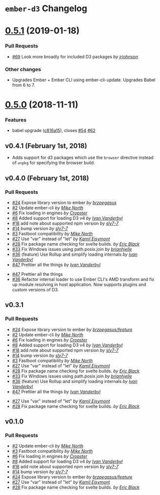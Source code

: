# `ember-d3` Changelog

# [0.5.1](https://github.com/ivanvanderbyl/ember-d3/compare/v0.5.0...v0.5.1) (2019-01-18)

### Pull Requests

* [#69](https://github.com/ivanvanderbyl/ember-d3/pull/24) Look more broadly for included D3 packages _by [jrjohnson](https://github.com/jrjohnson)_

### Other changes

* Upgrades Ember + Ember CLI using ember-cli-update. Upgrades Babel from 6 to 7.

# [0.5.0](https://github.com/ivanvanderbyl/ember-d3/compare/v0.4.4...v0.5.0) (2018-11-11)

### Features

* babel upgrade ([c816a15](https://github.com/ivanvanderbyl/ember-d3/commit/c816a15)), closes [#54](https://github.com/ivanvanderbyl/ember-d3/issues/54) [#62](https://github.com/ivanvanderbyl/ember-d3/issues/62)


## v0.4.1 (February 1st, 2018)

* Adds support for d3 packages which use the `browser` directive instead of `unpkg` for specifying the browser build.

## v0.4.0 (February 1st, 2018)

### Pull Requests

* [#24](https://github.com/ivanvanderbyl/ember-d3/pull/24) Expose library version to ember _by [brzpegasus](https://github.com/brzpegasus)_
* [#2](https://github.com/ivanvanderbyl/ember-d3/pull/2) Update ember-cli _by [Mike North](https://github.com/mike-north)_
* [#6](https://github.com/ivanvanderbyl/ember-d3/pull/6) Fix loading in engines _by [Cropster](https://github.com/Cropster)_
* [#8](https://github.com/ivanvanderbyl/ember-d3/pull/8) Added support for loading D3 v4 _by [Ivan Vanderbyl](https://github.com/ivanvanderbyl)_
* [#18](https://github.com/ivanvanderbyl/ember-d3/pull/18) add note about supported npm version _by [sly7-7](https://github.com/sly7-7)_
* [#14](https://github.com/ivanvanderbyl/ember-d3/pull/14) bump version _by [sly7-7](https://github.com/sly7-7)_
* [#3](https://github.com/ivanvanderbyl/ember-d3/pull/3) Fastboot compatibility _by [Mike North](https://github.com/mike-north)_
* [#27](https://github.com/ivanvanderbyl/ember-d3/pull/27) Use "var" instead of "let" _by [Kamil Ejsymont](https://github.com/netes)_
* [#28](https://github.com/ivanvanderbyl/ember-d3/pull/28) Fix package name checking for svelte builds. _by [Eric Black](https://github.com/eablack)_
* [#33](https://github.com/ivanvanderbyl/ember-d3/pull/33) Fix Windows issues using path.posix.join _by [brianhjelle](https://github.com/brianhjelle)_
* [#36](https://github.com/ivanvanderbyl/ember-d3/pull/36) (feature) Use Rollup and simplify loading internals _by [Ivan Vanderbyl](https://github.com/ivanvanderbyl/feature)_
* [#47](https://github.com/ivanvanderbyl/ember-d3/pull/47) Prettier all the things _by [Ivan Vanderbyl](https://github.com/ivanvanderbyl/feature)_

- [#47](https://github.com/ivanvanderbyl/ember-d3/pull/47) Prettier all the things
- [#36](https://github.com/ivanvanderbyl/ember-d3/pull/36) Refactor internal loader to use Ember CLI's AMD transform and fix up module resolving in host application. Now supports plugins and custom versions of D3.

## v0.3.1

### Pull Requests

* [#24](https://github.com/ivanvanderbyl/ember-d3/pull/24) Expose library version to ember _by [brzpegasus/feature](https://github.com/brzpegasus/feature)_
* [#2](https://github.com/ivanvanderbyl/ember-d3/pull/2) Update ember-cli _by [Mike North](https://github.com/mike-north)_
* [#6](https://github.com/ivanvanderbyl/ember-d3/pull/6) Fix loading in engines _by [Cropster](https://github.com/Cropster)_
* [#8](https://github.com/ivanvanderbyl/ember-d3/pull/8) Added support for loading D3 v4 _by [Ivan Vanderbyl](https://github.com/ivanvanderbyl)_
* [#18](https://github.com/ivanvanderbyl/ember-d3/pull/18) add note about supported npm version _by [sly7-7](https://github.com/sly7-7)_
* [#14](https://github.com/ivanvanderbyl/ember-d3/pull/14) bump version _by [sly7-7](https://github.com/sly7-7)_
* [#3](https://github.com/ivanvanderbyl/ember-d3/pull/3) Fastboot compatibility _by [Mike North](https://github.com/mike-north)_
* [#27](https://github.com/ivanvanderbyl/ember-d3/pull/27) Use "var" instead of "let" _by [Kamil Ejsymont](https://github.com/netes)_
* [#28](https://github.com/ivanvanderbyl/ember-d3/pull/28) Fix package name checking for svelte builds. _by [Eric Black](https://github.com/eablack)_
* [#33](https://github.com/ivanvanderbyl/ember-d3/pull/33) Fix Windows issues using path.posix.join _by [brianhjelle](https://github.com/brianhjelle)_
* [#36](https://github.com/ivanvanderbyl/ember-d3/pull/36) (feature) Use Rollup and simplify loading internals _by [Ivan Vanderbyl](https://github.com/ivanvanderbyl/feature)_
* [#47](https://github.com/ivanvanderbyl/ember-d3/pull/47) Prettier all the things _by [Ivan Vanderbyl](https://github.com/ivanvanderbyl/feature)_

- [#27](https://github.com/brzpegasus/ember-d3/pull/27) Use "var" instead of "let" _by [Kamil Ejsymont](https://github.com/netes)_
- [#28](https://github.com/brzpegasus/ember-d3/pull/28) Fix package name checking for svelte builds. _by [Eric Black](https://github.com/eablack)_

## v0.1.0

### Pull Requests

* [#2](https://github.com/brzpegasus/ember-d3/pull/2) Update ember-cli _by [Mike North](https://github.com/mike-north)_
* [#3](https://github.com/brzpegasus/ember-d3/pull/3) Fastboot compatibility _by [Mike North](https://github.com/mike-north)_
* [#6](https://github.com/brzpegasus/ember-d3/pull/6) Fix loading in engines _by [Cropster](https://github.com/Cropster)_
* [#8](https://github.com/brzpegasus/ember-d3/pull/8) Added support for loading D3 v4 _by [Ivan Vanderbyl](https://github.com/ivanvanderbyl)_
* [#18](https://github.com/brzpegasus/ember-d3/pull/18) add note about supported npm version _by [sly7-7](https://github.com/sly7-7)_
* [#14](https://github.com/brzpegasus/ember-d3/pull/14) bump version _by [sly7-7](https://github.com/sly7-7)_
* [#24](https://github.com/brzpegasus/ember-d3/pull/24) Expose library version to ember _by [brzpegasus/feature](https://github.com/brzpegasus/feature)_
* [#27](https://github.com/brzpegasus/ember-d3/pull/27) Use "var" instead of "let" _by [Kamil Ejsymont](https://github.com/netes)_
* [#28](https://github.com/brzpegasus/ember-d3/pull/28) Fix package name checking for svelte builds. _by [Eric Black](https://github.com/eablack)_
